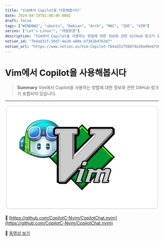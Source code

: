 ```yaml
---
title: "Vim에서 Copilot을 사용해봅시다"
date: 2024-04-19T01:00:00.000Z
draft: false
tags: ["WINDOWS", "ubuntu", "Debian", "Arch", "MAC", "IDE", "VIM"]
series: ["Let's Linux!", "개발환경"]
description: "Vim에서 Copilot을 사용하는 방법에 대한 정보와 관련 GitHub 링크가 포함되어 있습니다."
notion_id: "7b4ad31f-50d7-4e20-a89e-b7361b4762d7"
notion_url: "https://www.notion.so/Vim-Copilot-7b4ad31f50d74e20a89eb7361b4762d7"
---
```


# Vim에서 Copilot을 사용해봅시다

> **Summary**
> Vim에서 Copilot을 사용하는 방법에 대한 정보와 관련 GitHub 링크가 포함되어 있습니다.

---

![Image](image_8b660ff46220.png)

🔗 [https://github.com/CopilotC-Nvim/CopilotChat.nvim](https://github.com/CopilotC-Nvim/CopilotChat.nvim)

🎥 [동영상 보기](https://www.youtube.com/watch?v=sSih4khcstc)

